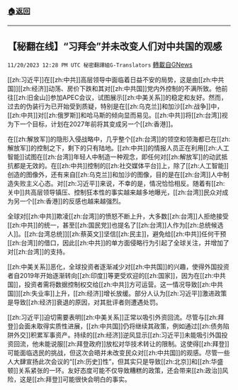 ###  [:house:返回](README.md)
---


## 【秘翻在线】“习拜会”并未改变人们对中共国的观感
`11/20/2023 12:28 PM UTC 秘密翻譯組G-Translators` [轉載自GNews](https://gnews.org/articles/1997363)

[[zh:习近平]]在[[zh:中共]]高层领导中面临着日益不安的局势，这是由[[zh:中共国]][[zh:经济]]动荡、房价下跌和其对[[zh:中共国]]党内外控制的不满所致。他前往[[zh:旧金山]]参加APEC会议，试图展示[[zh:中美关系]]的稳定和友好。然而，过去的伪装行为已开始受到质疑，特别是在[[zh:乌克兰]]和加沙[[zh:战争]]中，[[zh:中共]]对[[zh:俄罗斯]]和哈马斯的倾向显而易见。[[zh:中共]]将[[zh:台湾]]视为下一个目标，计划在2027年前将其变成另一个[[zh:香港]]。

在[[zh:解放军]]的隐形入侵战略中，几乎整个[[zh:台湾]]的领空和领海都已在[[zh:解放军]]的控制之下，剩下的只有陆地。[[zh:中共]]的情报人员正在利用[[zh:人工智能]]试图在[[zh:台湾]]年轻人中制造一种观念，即任何对[[zh:解放军]]的动武抵抗都是无效的。在[[zh:中共]]控制的[[zh:社交媒体平台]]上，除了[[zh:人工智能]]创造的图像外，还有来自[[zh:乌克兰]]和加沙的图像，目的是在[[zh:台湾]]人中制造失败主义心态。对[[zh:习近平]]来说，不幸的是，情况恰恰相反。随着有[[zh:关中]]共高层领导镇压、控制狂本性的事实越来越多地曝光，[[zh:台湾]]民众对成为另一个[[zh:香港]]的反感也越来越强烈。

全球对[[zh:中共]]欺凌[[zh:台湾]]的愤怒不断上升，大多数[[zh:台湾]]人拒绝接受[[zh:中共]]的统一，甚至[[zh:国民党]]也提名了[[zh:台湾]]人作为[[zh:总统候选人]]。[[zh:台湾总统]][[zh:蔡英文]]坚信[[zh:民主]]，避免给[[zh:中共]]任何干预[[zh:台湾]]的借口，因此[[zh:中共]]的单方面侵略行为引起了全球关注，并增加了对[[zh:台湾]]的支持。

[[zh:中美关系]]恶化，全球投资者逐渐减少对[[zh:中共国]]的兴趣，使得外国投资者自2019年开始逐渐转向[[zh:印度]]等更受欢迎的[[zh:国家]]，因为在[[zh:中共国]]，投资者需将数据控制权交给[[zh:中共]]方可运营。这一情况导致[[zh:中共国]][[zh:失业率]]上升，[[zh:经济]]增长放缓。部分人认为[[zh:习近平]]激进政策是导致[[zh:经济]]衰退的原因，对其批评者则遭遇处罚。

[[zh:习近平]]迫切需要表明[[zh:中美关系]]正常以吸引外资回流。尽管与[[zh:拜登]]会面未取得实质性进展，[[zh:中共国]]仍将继续其政策，例如通过[[zh:债务陷阱外交]]积累军事资产。持续的[[zh:经济]]逆风显示[[zh:习近平]]未能吸引外国投资回流，他未能说服[[zh:拜登政府]]放松对华技术转让的限制。这使得[[zh:拜登]]可能面临选民的挑战，但这次会晤并未改变民众对[[zh:中共国]]的观感。尽管一些人大肆宣扬此次会议的“[[zh:历史]]性”，但其实只是导致[[zh:北京]]和[[zh:华盛顿]]关系紧张的一环。友好态度可能不仅导致糟糕的政策，还会带来[[zh:政治]]风险，这是[[zh:拜登]]可能很快会明白的事实。
